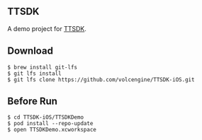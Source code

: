 ## TTSDK

A demo project for [TTSDK](https://github.com/volcengine/volcengine-specs/tree/master/TTSDK). 

## Download

```
$ brew install git-lfs
$ git lfs install
$ git lfs clone https://github.com/volcengine/TTSDK-iOS.git
```

## Before Run
```
$ cd TTSDK-iOS/TTSDKDemo
$ pod install --repo-update
$ open TTSDKDemo.xcworkspace
```
